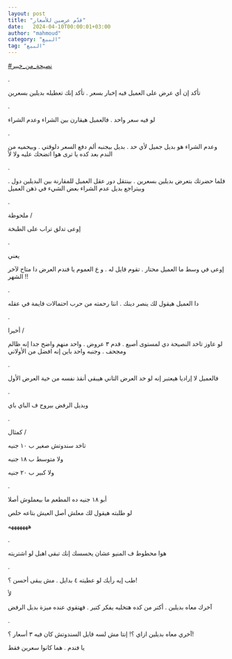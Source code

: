 ```yaml
---
layout: post
title: "قدّم عرضين للأسعار"
date:   2024-04-10T00:00:01+03:00
author: "mahmoud"
category: "البيع"
tag: "البيع"
---
```



[<u>\#نصيحة\_من\_خبير</u>](https://www.facebook.com/hashtag/%D9%86%D8%B5%D9%8A%D8%AD%D8%A9_%D9%85%D9%86_%D8%AE%D8%A8%D9%8A%D8%B1?__eep__=6&__cft__%5b0%5d=AZWhqTKBhX8SCVZWCoPrBV0qR-QkfEXUBJGvvOo8VOMmdC9BE7-pRjU09DfqN3Gxch4gv0FcqNTMNfZZEPNDwfDfL162A9Cdc6V6IahYcm8q-iq-0lSE-F8nuJ1FyePCjR5_vswfboFLzzmQ0G2MGc4OW6_EfL-vBh60ZWNKAdQuIQ&__tn__=*NK-R)

.

تأكد إن أي عرض على العميل فيه إخبار بسعر . تأكد إنك
تعطيله بديلين بسعرين

.

لو فيه سعر واحد . فالعميل هيقارن بين الشراء وعدم
الشراء

.

وعدم الشراء هو بديل جميل لأي حد . بديل بيجنبه ألم دفع
السعر دلوقتي . وبيحميه من الندم بعد كده يا ترى هوا اتضحك عليه ولا
لأ

.

فلما حضرتك بتعرض بديلين بسعرين . بينتقل دور عقل العميل
للمقارنة بين البديلين دول . وبيتراجع بديل عدم الشراء بعض الشيء في ذهن
العميل

.

ملحوظة /

إوعى تدلق تراب على الطبخة

.

يعني

إوعى في وسط ما العميل محتار . تقوم قايل له . و ع العموم
يا فندم العرض دا متاح لآخر الشهر !!

.

دا العميل هيقول لك ينصر دينك . انتا رحمته من حرب
احتمالات قايمة في عقله

.

أخيرا /

لو عاوز تاخد النصيحة دي لمستوى أصيع . قدم ٣ عروض . واحد
منهم واضح جدا إنه ظالم ومجحف . وجنبه واحد باين إنه افضل من
الأولاني

.

فالعميل لا إراديا هيعتبر إنه لو خد العرض التاني هيبقى
أنقذ نفسه من خية العرض الأول

.

وبديل الرفض بيروح ف الباي باي

.

كمثال /

تاخد سندوتش صغير ب ١٠ جنيه

ولا متوسط ب ١٨ جنيه

ولا كبير ب ٢٠ جنيه

.

أبو ١٨ جنيه ده المطعم ما بيعملوش أصلا

لو طلبته هيقول لك معلش أصل العيش بتاعه خلص

هههههههه

.

هوا محطوط ف المنيو عشان يحسسك إنك تبقى اهبل لو
اشتريته

.

طب إيه رأيك لو عطيته ٤ بدايل . مش يبقى أحسن ؟!

لأ

آخرك معاه بديلين . أكتر من كده هتخليه يفكر كتير . فهتقوي
عنده ميزة بديل الرفض

.

آخري معاه بديلين ازاي ؟! إنتا مش لسه قايل السندوتش كان
فيه ٣ أسعار ؟!

يا فندم . هما كانوا سعرين فقط
